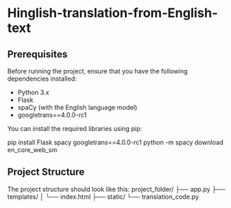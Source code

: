 # Hinglish-translation-from-English-text
## Prerequisites

Before running the project, ensure that you have the following dependencies installed:

- Python 3.x
- Flask
- spaCy (with the English language model)
- googletrans==4.0.0-rc1

You can install the required libraries using pip:


pip install Flask spacy googletrans==4.0.0-rc1
python -m spacy download en_core_web_sm

## Project Structure
The project structure should look like this:
project_folder/
    ├── app.py
    ├── templates/
    │   └── index.html
    ├── static/
    └── translation_code.py
